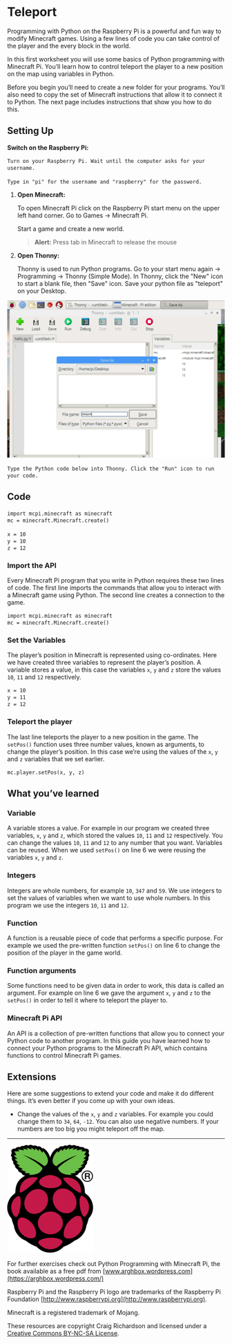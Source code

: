 # Teleport

Programming with Python on the Raspberry Pi is a powerful and fun way to modify Minecraft games. Using a few lines of code you can take control of the player and the every block in the world.

In this first worksheet you will use some basics of Python programming with Minecraft Pi. You’ll learn how to control teleport the player to a new position on the map using variables in Python.

Before you begin you’ll need to create a new folder for your programs. You’ll also need to copy the set of Minecraft instructions that allow it to connect it to Python. The next page includes instructions that show you how to do this.

## Setting Up

**Switch on the Raspberry Pi:**

    Turn on your Raspberry Pi. Wait until the computer asks for your username.

    Type in "pi" for the username and "raspberry" for the password.

1. **Open Minecraft:**

    To open Minecraft Pi click on the Raspberry Pi start menu on the upper left hand corner. Go to Games -> Minecraft Pi.

    Start a game and create a new world.

    > **Alert:** Press tab in Minecraft to release the mouse

2. **Open Thonny:**

    Thonny is used to run Python programs. Go to your start menu again -> Programming -> Thonny (Simple Mode). In Thonny, click the "New" icon to start a blank file, then "Save" icon. Save your python file as "teleport" on your Desktop.

![save as screencap](/images/01-screen-caps/save-file-in-thonny.png)

    Type the Python code below into Thonny. Click the "Run" icon to run your code.

## Code
```
import mcpi.minecraft as minecraft
mc = minecraft.Minecraft.create()

x = 10
y = 10
z = 12
```
### Import the API

Every Minecraft Pi program that you write in Python requires these two lines of code. The first line imports the commands that allow you to interact with a Minecraft game using Python. The second line creates a connection to the game.

```
import mcpi.minecraft as minecraft
mc = minecraft.Minecraft.create()

```

### Set the Variables

The player’s position in Minecraft is represented using co-ordinates. Here we have created three variables to represent the player’s position. A variable stores a value, in this case the variables `x`, `y` and `z` store the values `10`, `11` and `12` respectively.

```
x = 10
y = 11
z = 12
```

### Teleport the player

The last line teleports the player to a new position in the game. The `setPos()` function uses three number values, known as arguments, to change the player’s position. In this case we’re using the values of the `x`, `y` and `z` variables that we set earlier.

```
mc.player.setPos(x, y, z)
```

## What you’ve learned

### Variable

A variable stores a value. For example in our program we created three variables, `x`, `y` and `z`, which stored the values `10`, `11` and `12` respectively. You can change the values `10`, `11` and `12` to any number that you want. Variables can be reused. When we used `setPos()` on line 6 we were reusing the variables `x`, `y` and `z`.

### Integers

Integers are whole numbers, for example `10`, `347` and `59`. We use integers to set the values of variables when we want to use whole numbers. In this program we use the integers `10`, `11` and `12`.

### Function

A function is a reusable piece of code that performs a specific purpose. For example we used the pre-written function `setPos()` on line 6 to change the position of the player in the game world.

### Function arguments

Some functions need to be given data in order to work, this data is called an argument. For example on line 6 we gave the argument `x`, `y` and `z` to the `setPos()` in order to tell it where to teleport the player to.

### Minecraft Pi API

An API is a collection of pre-written functions that allow you to connect your Python code to another program. In this guide you have learned how to connect your Python programs to the Minecraft Pi API, which contains functions to control Minecraft Pi games.

## Extensions

Here are some suggestions to extend your code and make it do different things. It’s even better if you come up with your own ideas.

* Change the values of the `x`, `y` and `z` variables. For example you could change them to `34`, `64`, `-12`. You can also use negative numbers. If your numbers are too big you might teleport off the map.

----

![Raspberry Pi and the Raspberry Pi logo are trademarks of the Raspberry Pi Foundation](../images/RPi-Logo-Reg-SCREEN-199x250.png)

For further exercises check out Python Programming with Minecraft Pi, the book available as a free pdf from [www.arghbox.wordpress.com](https://arghbox.wordpress.com/)

Raspberry Pi and the Raspberry Pi logo are trademarks of the Raspberry Pi Foundation [http://www.raspberrypi.org](http://www.raspberrypi.org).

Minecraft is a registered trademark of Mojang.

These resources are copyright Craig Richardson and licensed under a [Creative Commons BY-NC-SA License](https://creativecommons.org/licenses/by-nc-sa/4.0/).
